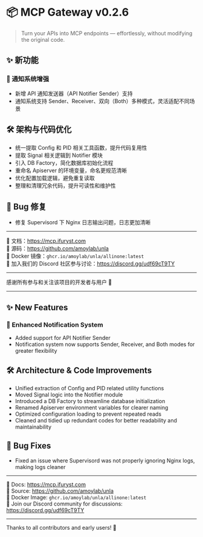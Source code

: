# 📦 MCP Gateway v0.2.6

> Turn your APIs into MCP endpoints — effortlessly, without modifying the original code.

## ✨ 新功能

### 📡 通知系统增强
- 新增 API 通知发送器（API Notifier Sender）支持
- 通知系统支持 Sender、Receiver、双向（Both）多种模式，灵活适配不同场景

## 🛠 架构与代码优化

- 统一提取 Config 和 PID 相关工具函数，提升代码复用性
- 提取 Signal 相关逻辑到 Notifier 模块
- 引入 DB Factory，简化数据库初始化流程
- 重命名 Apiserver 的环境变量，命名更规范清晰
- 优化配置加载逻辑，避免重复读取
- 整理和清理冗余代码，提升可读性和维护性

## 🐞 Bug 修复

- 修复 Supervisord 下 Nginx 日志输出问题，日志更加清晰

---

📘 文档：https://mcp.ifuryst.com  
🐙 源码：https://github.com/amoylab/unla  
🐳 Docker 镜像：`ghcr.io/amoylab/unla/allinone:latest`  
💬 加入我们的 Discord 社区参与讨论：https://discord.gg/udf69cT9TY

---

感谢所有参与和关注该项目的开发者与用户 💖

---

## ✨ New Features

### 📡 Enhanced Notification System
- Added support for API Notifier Sender
- Notification system now supports Sender, Receiver, and Both modes for greater flexibility

## 🛠 Architecture & Code Improvements

- Unified extraction of Config and PID related utility functions
- Moved Signal logic into the Notifier module
- Introduced a DB Factory to streamline database initialization
- Renamed Apiserver environment variables for clearer naming
- Optimized configuration loading to prevent repeated reads
- Cleaned and tidied up redundant codes for better readability and maintainability

## 🐞 Bug Fixes

- Fixed an issue where Supervisord was not properly ignoring Nginx logs, making logs cleaner

---

📘 Docs: https://mcp.ifuryst.com  
🐙 Source: https://github.com/amoylab/unla  
🐳 Docker Image: `ghcr.io/amoylab/unla/allinone:latest`  
💬 Join our Discord community for discussions: https://discord.gg/udf69cT9TY

---

Thanks to all contributors and early users! 💖